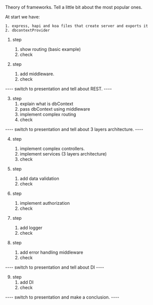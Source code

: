 Theory of frameworks. Tell a little bit about the most popular ones.

At start we have:

    1. express, hapi and koa files that create server and exports it
    2. dbcontextProvider

1. step
    1. show routing (basic example)
    2. check
    
2. step
    1. add middleware.
    2. check
    
---- switch to presentation and tell about REST. ----
  
3. step
    1. explain what is dbContext
    2. pass dbContext using middleware
    3. implement complex routing
    4. check

---- switch to presentation and tell about 3 layers architecture. ----

4. step
    1. implement complex controllers.
    2. implement services (3 layers architecture)
    3. check
    
5. step 
    1. add data validation
    2. check
 
6. step
    1. implement authorization
    2. check
    
7. step
    1. add logger
    2. check
    
8. step
    1. add error handling middleware
    2. check

---- switch to presentation and tell about DI ----

9. step
    1. add DI
    2. check
    

---- switch to presentation and make a conclusion. ----